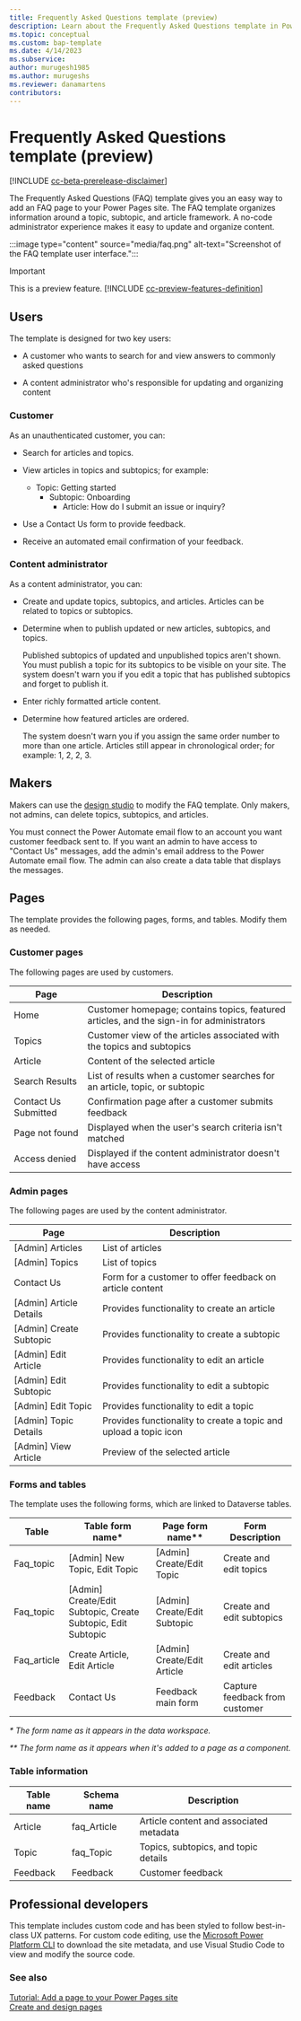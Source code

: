 ```yaml
---
title: Frequently Asked Questions template (preview)
description: Learn about the Frequently Asked Questions template in Power Pages.
ms.topic: conceptual
ms.custom: bap-template
ms.date: 4/14/2023
ms.subservice:
author: murugesh1985 
ms.author: murugeshs 
ms.reviewer: danamartens
contributors:
---
```


# Frequently Asked Questions template (preview)

[!INCLUDE [cc-beta-prerelease-disclaimer](../includes/cc-beta-prerelease-disclaimer.md)]

The Frequently Asked Questions (FAQ) template gives you an easy way to add an FAQ page to your Power Pages site. The FAQ template organizes information around a topic, subtopic, and article framework. A no-code administrator experience makes it easy to update and organize content.

:::image type="content" source="media/faq.png" alt-text="Screenshot of the FAQ template user interface.":::

> [!IMPORTANT]
> This is a preview feature. [!INCLUDE [cc-preview-features-definition](../includes/cc-preview-features-definition.md)]

## Users

The template is designed for two key users:

- A customer who wants to search for and view answers to commonly asked questions

- A content administrator who's responsible for updating and organizing content

### Customer

As an unauthenticated customer, you can:

- Search for articles and topics.

- View articles in topics and subtopics; for example:

  - Topic: Getting started
    - Subtopic: Onboarding
      - Article: How do I submit an issue or inquiry?

- Use a Contact Us form to provide feedback.

- Receive an automated email confirmation of your feedback.

### Content administrator

As a content administrator, you can:

- Create and update topics, subtopics, and articles. Articles can be related to topics or subtopics.

- Determine when to publish updated or new articles, subtopics, and topics.

    Published subtopics of updated and unpublished topics aren't shown. You must publish a topic for its subtopics to be visible on your site. The system doesn't warn you if you edit a topic that has published subtopics and forget to publish it.

- Enter richly formatted article content.

- Determine how featured articles are ordered.

    The system doesn't warn you if you assign the same order number to more than one article. Articles still appear in chronological order; for example: 1, 2, 2, 3.

## Makers

Makers can use the [design studio](../getting-started/use-design-studio.md) to modify the FAQ template. Only makers, not admins, can delete topics, subtopics, and articles.

You must connect the Power Automate email flow to an account you want customer feedback sent to. If you want an admin to have access to "Contact Us" messages, add the admin's email address to the Power Automate email flow. The admin can also create a data table that displays the messages.

## Pages

The template provides the following pages, forms, and tables. Modify them as needed.

### Customer pages

The following pages are used by customers.

| **Page**             | **Description**                                                                         |
|----------------------|-----------------------------------------------------------------------------------------|
| Home                 | Customer homepage; contains topics, featured articles, and the sign-in for administrators |
| Topics               | Customer view of the articles associated with the topics and subtopics                  |
| Article              | Content of the selected article                                                         |
| Search Results       | List of results when a customer searches for an article, topic, or subtopic             |
| Contact Us Submitted | Confirmation page after a customer submits feedback                                     |
| Page not found       | Displayed when the user's search criteria isn't matched                                 |
| Access denied        | Displayed if the content administrator doesn't have access                              |

### Admin pages

The following pages are used by the content administrator.

| **Page**                  | **Description**                                                   |
|---------------------------|-------------------------------------------------------------------|
| \[Admin\] Articles        | List of articles                                                  |
| \[Admin\] Topics          | List of topics                                                    |
| Contact Us                | Form for a customer to offer feedback on article content          |
| \[Admin\] Article Details | Provides functionality to create an article                       |
| \[Admin\] Create Subtopic | Provides functionality to create a subtopic                       |
| \[Admin\] Edit Article    | Provides functionality to edit an article                         |
| \[Admin\] Edit Subtopic   | Provides functionality to edit a subtopic                         |
| \[Admin\] Edit Topic      | Provides functionality to edit a topic                            |
| \[Admin\] Topic Details   | Provides functionality to create a topic and upload a topic icon  |
| \[Admin\] View Article    | Preview of the selected article                                   |

### Forms and tables

The template uses the following forms, which are linked to Dataverse tables.

| **Table**  | **Table form name\*** | **Page form name\*\*** | **Form Description** |
|------------|-----------------------|------------------------|----------------------|
| Faq\_topic | \[Admin\] New Topic, Edit Topic | \[Admin\] Create/Edit Topic | Create and edit topics |
| Faq\_topic | \[Admin\] Create/Edit Subtopic, Create Subtopic, Edit Subtopic | \[Admin\] Create/Edit Subtopic | Create and edit subtopics |
| Faq\_article | Create Article, Edit Article | \[Admin\] Create/Edit Article | Create and edit articles |
| Feedback | Contact Us | Feedback main form | Capture feedback from customer |

*\* The form name as it appears in the data workspace.*

*\*\* The form name as it appears when it's added to a page as a component.*

### Table information

| Table name | Schema name  | Description                             |
|------------|--------------|-----------------------------------------|
| Article    | faq\_Article | Article content and associated metadata |
| Topic      | faq\_Topic   | Topics, subtopics, and topic details    |
| Feedback   | Feedback     | Customer feedback                       |

## Professional developers

This template includes custom code and has been styled to follow best-in-class UX patterns. For custom code editing, use the [Microsoft Power Platform CLI](../configure/power-platform-cli-tutorial.md) to download the site metadata, and use Visual Studio Code to view and modify the source code.

### See also

[Tutorial: Add a page to your Power Pages site](../getting-started/tutorial-add-webpage.md)  
[Create and design pages](../getting-started/first-page.md)
